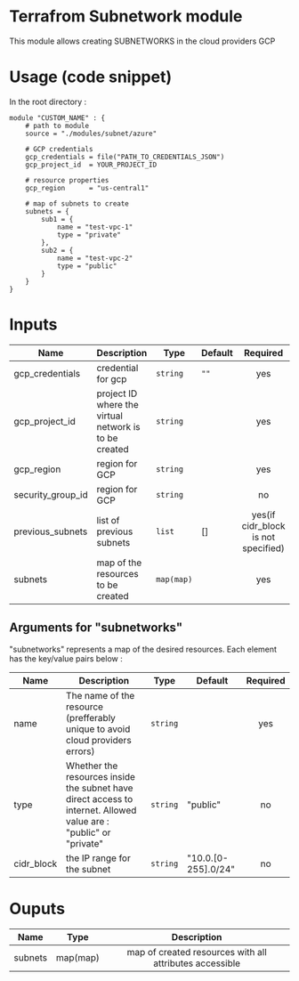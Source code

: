 # Terrafrom Subnetwork module
This module allows creating SUBNETWORKS in the cloud providers GCP

# Usage (code snippet)
In the root directory : 

    module "CUSTOM_NAME" : {
        # path to module
        source = "./modules/subnet/azure"
        
        # GCP credentials
        gcp_credentials = file("PATH_TO_CREDENTIALS_JSON")
        gcp_project_id  = YOUR_PROJECT_ID
        
        # resource properties
        gcp_region      = "us-central1"

        # map of subnets to create
        subnets = {
            sub1 = {
                name = "test-vpc-1"
                type = "private"
            },
            sub2 = {
                name = "test-vpc-2"
                type = "public"
            }
        }
    }

# Inputs
| Name | Description | Type | Default | Required |
|------|-------------|------|---------|:--------:|
| gcp_credentials | credential for gcp | `string` | `""` | yes |
| gcp_project_id | project ID where the virtual network is to be created | `string` |  | yes |
| gcp_region | region for GCP | `string` |  | yes |
| security_group_id | region for GCP | `string` |  | no  |
| previous_subnets | list of previous subnets | `list` | [] | yes(if cidr_block is not specified)  |
| subnets | map of the resources to be created | `map(map)` |  | yes |

## Arguments for "subnetworks"
"subnetworks" represents a map of the desired resources. Each element has the key/value pairs below :

| Name | Description | Type | Default | Required |
|------|-------------|------|---------|:--------:|
| name | The name of the resource (prefferably unique to avoid cloud providers errors)  | `string` | | yes |
| type | Whether the resources inside the subnet have direct access to internet. Allowed value are : "public" or "private"  | `string` | "public" | no |
| cidr_block  | the IP range for the subnet  | `string` | "10.0.[0-255].0/24" | no |

# Ouputs
| Name | Type | Description |
|------|-------------|:--------:|
| subnets | map(map) | map of created resources with all attributes accessible |
